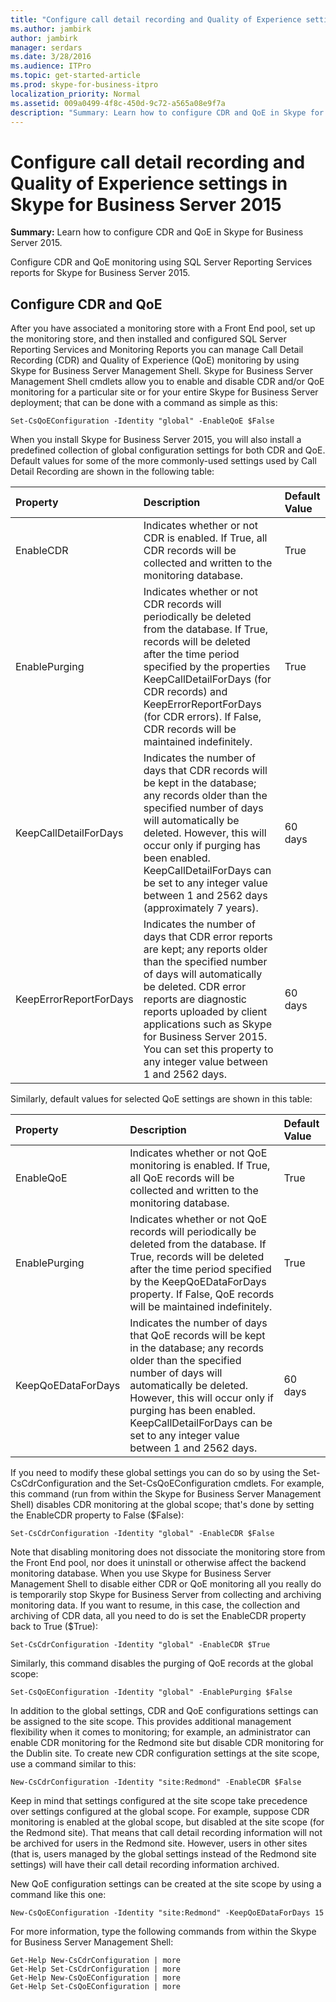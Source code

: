 ```yaml
---
title: "Configure call detail recording and Quality of Experience settings in Skype for Business Server 2015"
ms.author: jambirk
author: jambirk
manager: serdars
ms.date: 3/28/2016
ms.audience: ITPro
ms.topic: get-started-article
ms.prod: skype-for-business-itpro
localization_priority: Normal
ms.assetid: 009a0499-4f8c-450d-9c72-a565a08e9f7a
description: "Summary: Learn how to configure CDR and QoE in Skype for Business Server 2015."
---
```


# Configure call detail recording and Quality of Experience settings in Skype for Business Server 2015
 
**Summary:** Learn how to configure CDR and QoE in Skype for Business Server 2015.
  
Configure CDR and QoE monitoring using SQL Server Reporting Services reports for Skype for Business Server 2015.
  
## Configure CDR and QoE

After you have associated a monitoring store with a Front End pool, set up the monitoring store, and then installed and configured SQL Server Reporting Services and Monitoring Reports you can manage Call Detail Recording (CDR) and Quality of Experience (QoE) monitoring by using Skype for Business Server Management Shell. Skype for Business Server Management Shell cmdlets allow you to enable and disable CDR and/or QoE monitoring for a particular site or for your entire Skype for Business Server deployment; that can be done with a command as simple as this:
  
```
Set-CsQoEConfiguration -Identity "global" -EnableQoE $False
```

When you install Skype for Business Server 2015, you will also install a predefined collection of global configuration settings for both CDR and QoE. Default values for some of the more commonly-used settings used by Call Detail Recording are shown in the following table:
  
|**Property**|**Description**|**Default Value**|
|:-----|:-----|:-----|
|EnableCDR  <br/> |Indicates whether or not CDR is enabled. If True, all CDR records will be collected and written to the monitoring database.  <br/> |True  <br/> |
|EnablePurging  <br/> |Indicates whether or not CDR records will periodically be deleted from the database. If True, records will be deleted after the time period specified by the properties KeepCallDetailForDays (for CDR records) and KeepErrorReportForDays (for CDR errors). If False, CDR records will be maintained indefinitely.  <br/> |True  <br/> |
|KeepCallDetailForDays  <br/> |Indicates the number of days that CDR records will be kept in the database; any records older than the specified number of days will automatically be deleted. However, this will occur only if purging has been enabled.  <br/> KeepCallDetailForDays can be set to any integer value between 1 and 2562 days (approximately 7 years).  <br/> |60 days  <br/> |
|KeepErrorReportForDays  <br/> |Indicates the number of days that CDR error reports are kept; any reports older than the specified number of days will automatically be deleted. CDR error reports are diagnostic reports uploaded by client applications such as Skype for Business Server 2015.  <br/> You can set this property to any integer value between 1 and 2562 days.  <br/> |60 days  <br/> |
   
Similarly, default values for selected QoE settings are shown in this table:
  
|**Property**|**Description**|**Default Value**|
|:-----|:-----|:-----|
|EnableQoE  <br/> |Indicates whether or not QoE monitoring is enabled. If True, all QoE records will be collected and written to the monitoring database.  <br/> |True  <br/> |
|EnablePurging  <br/> |Indicates whether or not QoE records will periodically be deleted from the database. If True, records will be deleted after the time period specified by the KeepQoEDataForDays property. If False, QoE records will be maintained indefinitely.  <br/> |True  <br/> |
|KeepQoEDataForDays  <br/> |Indicates the number of days that QoE records will be kept in the database; any records older than the specified number of days will automatically be deleted. However, this will occur only if purging has been enabled.  <br/> KeepCallDetailForDays can be set to any integer value between 1 and 2562 days.  <br/> |60 days  <br/> |
   
If you need to modify these global settings you can do so by using the Set-CsCdrConfiguration and the Set-CsQoEConfiguration cmdlets. For example, this command (run from within the Skype for Business Server Management Shell) disables CDR monitoring at the global scope; that's done by setting the EnableCDR property to False ($False):
  
```
Set-CsCdrConfiguration -Identity "global" -EnableCDR $False
```

Note that disabling monitoring does not dissociate the monitoring store from the Front End pool, nor does it uninstall or otherwise affect the backend monitoring database. When you use Skype for Business Server Management Shell to disable either CDR or QoE monitoring all you really do is temporarily stop Skype for Business Server from collecting and archiving monitoring data. If you want to resume, in this case, the collection and archiving of CDR data, all you need to do is set the EnableCDR property back to True ($True):
  
```
Set-CsCdrConfiguration -Identity "global" -EnableCDR $True
```

Similarly, this command disables the purging of QoE records at the global scope:
  
```
Set-CsQoEConfiguration -Identity "global" -EnablePurging $False
```

In addition to the global settings, CDR and QoE configurations settings can be assigned to the site scope. This provides additional management flexibility when it comes to monitoring; for example, an administrator can enable CDR monitoring for the Redmond site but disable CDR monitoring for the Dublin site. To create new CDR configuration settings at the site scope, use a command similar to this:
  
```
New-CsCdrConfiguration -Identity "site:Redmond" -EnableCDR $False
```

Keep in mind that settings configured at the site scope take precedence over settings configured at the global scope. For example, suppose CDR monitoring is enabled at the global scope, but disabled at the site scope (for the Redmond site). That means that call detail recording information will not be archived for users in the Redmond site. However, users in other sites (that is, users managed by the global settings instead of the Redmond site settings) will have their call detail recording information archived.
  
New QoE configuration settings can be created at the site scope by using a command like this one:
  
```
New-CsQoEConfiguration -Identity "site:Redmond" -KeepQoEDataForDays 15
```

For more information, type the following commands from within the Skype for Business Server Management Shell:
  
```
Get-Help New-CsCdrConfiguration | more
Get-Help Set-CsCdrConfiguration | more
Get-Help New-CsQoEConfiguration | more
Get-Help Set-CsQoEConfiguration | more
```


